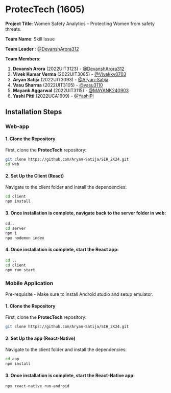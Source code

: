 # ProtecTech (1605)

**Project Title**: Women Safety Analytics – Protecting Women from safety threats.

**Team Name**: Skill Issue

**Team Leader** : [@DevanshArora312](https://github.com/DevanshArora312)

**Team Members**:
1. **Devansh Arora** (2022UIT3123) -  [@DevanshArora312](https://github.com/DevanshArora312)
2. **Vivek Kumar Verma** (2022UIT3085) - [@Vivekkv0703](https://github.com/Vivekkv0703)
3. **Aryan Satija** (2022UIT3093) - [@Aryan-Satija](https://github.com/Aryan-Satija)
4. **Vasu Sharma** (2022UIT3105) - [@vasu3110](https://github.com/vasu3110)
5. **Mayank Aggarwal** (2022UIT3115) - [@MAYANK240903](https://github.com/MAYANK240903)
6. **Yashi Pitti** (2022UCA1909) - [@YashiPi](https://github.com/YashiPi)

## Installation Steps

### Web-app
#### 1. Clone the Repository

First, clone the **ProtecTech** repository:

```bash
git clone https://github.com/Aryan-Satija/SIH_2K24.git
cd web
```

#### 2. Set Up the Client (React)
Navigate to the client folder and install the dependencies:

```bash
cd client
npm install
```

#### 3. Once installation is complete, navigate back to the server folder in web:
```bash
cd..
cd server
npm i
npx nodemon index
```

#### 4. Once installation is complete, start the React app:
```bash
cd ..
cd client
npm run start
```

### Mobile Application
Pre-requisite - Make sure to install Android studio and setup emulator.


#### 1. Clone the Repository

First, clone the **ProtecTech** repository:

```bash
git clone https://github.com/Aryan-Satija/SIH_2K24.git
```

#### 2. Set Up the app (React-Native)
Navigate to the client folder and install the dependencies:

```bash
cd app
npm install
```

#### 3. Once installation is complete, start the React-Native app:
```bash
npx react-native run-android
```

